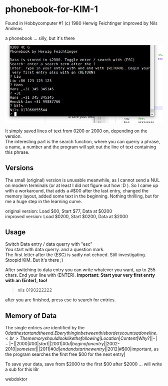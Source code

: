 # phonebook-for-KIM-1
Found in Hobbycomputer #1
(c) 1980 Herwig Feichtinger 
improved by Nils Andreas 

a phonebook ... silly, but it's there

![phonebook](https://github.com/netzherpes/phonebook-for-KIM-1/raw/main/phonebook..png)

It simply saved lines of text from 0200 or 2000 on, depending on the version. <br>
The interesting part is the search function, where you can querry a phrase, a name, a number and the program will spit out the line of text containing this phrase.

## Versions
The small (original) version is unusable meanwhile, as I cannot send a NUL on modern terminals (or at least I did not figure out how :D ). So I came up with a workaround, that adds a #$00 after the last entry, changed the memory layout, added some text in the beginning. Nothing thrilling, but for me a huge step in the learning curve.

original version: Load $00, Start $77, Data at $0200<br>
improved version: Load $0200, Start $0200, Data at $2000

## Usage 
Switch Data entry / data querry with "esc" <br>
You start with data querry. and a question mark.<br>
The first letter after the (ESC) is sadly not echoed. Still investigating. Stoopid KIM. But it's there ;) 

After switching to data entry you can write whatever you want, up to 255 chars. End your line with (ENTER). **Important: Start your very first enrty with an (Enter), too!**<br>

 > nils 0190222222

after you are finished, press esc to search for entries.

## Memory of Data
The single entries are identified by the $0d at the start and the end. Eberything in between this borders counts ad one line.<br>
The memory should look like the following 
|Location|Content|Why?|
|-|-|-|
|$2000|#$00|start|
|$2001|#$0d|begin of an entry|
|$2002-$2010|some text||
|$2011|#$0d|end and start new entry|
|$2012|#$00|important, as the program searches the first free $00 for the next entry|

To save your data, save from $2000 to the first $00 after $2000 ... will write a sub for this l8r

webdoktor
